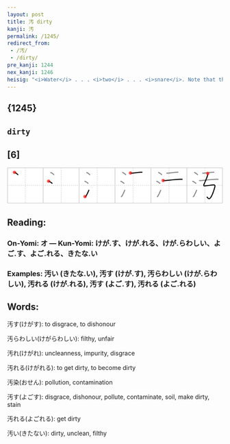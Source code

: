 ```yaml
---
layout: post
title: 汚 dirty
kanji: 汚
permalink: /1245/
redirect_from:
 - /汚/
 - /dirty/
pre_kanji: 1244
nex_kanji: 1246
heisig: "<i>Water</i> . . . <i>two</i> . . . <i>snare</i>. Note that the first two strokes for <i>snare</i> doubles up with the first stroke for <i>two</i>."
---
```


## {1245}

## `dirty`

## [6]

<div class="stroke"><img src="../images/E6B19A.png" /></div>

## Reading:

### On-Yomi: オ &mdash; Kun-Yomi: けが.す、けが.れる、けが.らわしい、よご.す、よご.れる、きたな.い

### Examples: 汚い (きたな.い), 汚す (けが.す), 汚らわしい (けが.らわしい), 汚れる (けが.れる), 汚す (よご.す), 汚れる (よご.れる)

## Words:

汚す(けがす): to disgrace, to dishonour

汚らわしい(けがらわしい): filthy, unfair

汚れ(けがれ): uncleanness, impurity, disgrace

汚れる(けがれる): to get dirty, to become dirty

汚染(おせん): pollution, contamination

汚す(よごす): disgrace, dishonour, pollute, contaminate, soil, make dirty, stain

汚れる(よごれる): get dirty

汚い(きたない): dirty, unclean, filthy
